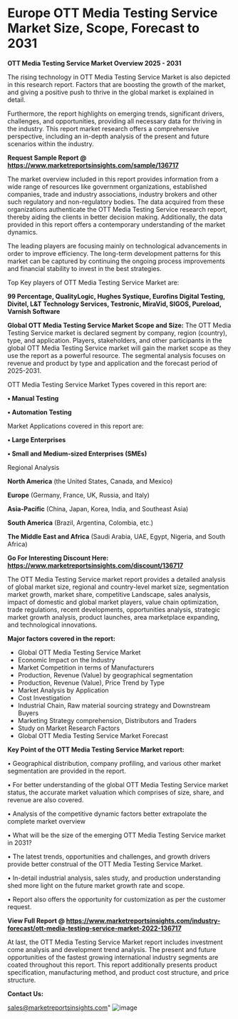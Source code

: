 # Europe OTT Media Testing Service Market Size, Scope, Forecast to 2031

<Strong> OTT Media Testing Service Market Overview 2025 - 2031</strong>

The rising technology in OTT Media Testing Service Market is also depicted in this research report. Factors that are boosting the growth of the market, and giving a positive push to thrive in the global market is explained in detail.

Furthermore, the report highlights on emerging trends, significant drivers, challenges, and opportunities, providing all necessary data for thriving in the industry. This report market research offers a comprehensive perspective, including an in-depth analysis of the present and future scenarios within the industry.

<strong>Request Sample Report @ <a href=https://www.marketreportsinsights.com/sample/136717>https://www.marketreportsinsights.com/sample/136717</a></strong>

The market overview included in this report provides information from a wide range of resources like government organizations, established companies, trade and industry associations, industry brokers and other such regulatory and non-regulatory bodies. The data acquired from these organizations authenticate the OTT Media Testing Service research report, thereby aiding the clients in better decision making. Additionally, the data provided in this report offers a contemporary understanding of the market dynamics.

The leading players are focusing mainly on technological advancements in order to improve efficiency. The long-term development patterns for this market can be captured by continuing the ongoing process improvements and financial stability to invest in the best strategies.

Top Key players of OTT Media Testing Service Market are:

<strong>99 Percentage, QualityLogic, Hughes Systique, Eurofins Digital Testing, Divitel, L&T Technology Services, Testronic, MiraVid, SIGOS, Pureload, Varnish Software</strong>

<strong><b>Global OTT Media Testing Service Market Scope and Size:</b></strong>
The OTT Media Testing Service market is declared segment by company, region (country), type, and application. Players, stakeholders, and other participants in the global OTT Media Testing Service market will gain the market scope as they use the report as a powerful resource. The segmental analysis focuses on revenue and product by type and application and the forecast period of 2025-2031.

OTT Media Testing Service Market Types covered in this report are:

<strong>• Manual Testing

• Automation Testing</strong>

Market Applications covered in this report are:

<strong>• Large Enterprises

• Small and Medium-sized Enterprises (SMEs)</strong> 

Regional Analysis

<strong>North America</strong> (the United States, Canada, and Mexico)

<strong>Europe</strong> (Germany, France, UK, Russia, and Italy)

<strong>Asia-Pacific</strong> (China, Japan, Korea, India, and Southeast Asia)

<strong>South America</strong> (Brazil, Argentina, Colombia, etc.)

<strong>The Middle East and Africa</strong> (Saudi Arabia, UAE, Egypt, Nigeria, and South Africa)

<strong>Go For Interesting Discount Here: <a href=https://www.marketreportsinsights.com/discount/136717>https://www.marketreportsinsights.com/discount/136717</a></strong>

The OTT Media Testing Service market report provides a detailed analysis of global market size, regional and country-level market size, segmentation market growth, market share, competitive Landscape, sales analysis, impact of domestic and global market players, value chain optimization, trade regulations, recent developments, opportunities analysis, strategic market growth analysis, product launches, area marketplace expanding, and technological innovations.

<strong><b>Major factors covered in the report:</b></strong>
<ul>
  <li>Global OTT Media Testing Service Market </li>
  <li>Economic Impact on the Industry</li>
  <li>Market Competition in terms of Manufacturers</li>
  <li>Production, Revenue (Value) by geographical segmentation</li>
  <li>Production, Revenue (Value), Price Trend by Type</li>
  <li>Market Analysis by Application</li>
  <li>Cost Investigation</li>
  <li>Industrial Chain, Raw material sourcing strategy and Downstream Buyers</li>
  <li>Marketing Strategy comprehension, Distributors and Traders</li>
  <li>Study on Market Research Factors</li>
  <li>Global OTT Media Testing Service Market Forecast</li>
</ul>

<strong><b>Key Point of the OTT Media Testing Service Market report:</b></strong>

• Geographical distribution, company profiling, and various other market segmentation are provided in the report.

• For better understanding of the global OTT Media Testing Service market status, the accurate market valuation which comprises of size, share, and revenue are also covered.

• Analysis of the competitive dynamic factors better extrapolate the complete market overview

• What will be the size of the emerging OTT Media Testing Service market in 2031?

• The latest trends, opportunities and challenges, and growth drivers provide better construal of the OTT Media Testing Service Market.

• In-detail industrial analysis, sales study, and production understanding shed more light on the future market growth rate and scope.

• Report also offers the opportunity for customization as per the customer request.

<strong><b>View Full Report @ <a href=https://www.marketreportsinsights.com/industry-forecast/ott-media-testing-service-market-2022-136717>https://www.marketreportsinsights.com/industry-forecast/ott-media-testing-service-market-2022-136717</a></b></strong>


At last, the OTT Media Testing Service Market report includes investment come analysis and development trend analysis. The present and future opportunities of the fastest growing international industry segments are coated throughout this report. This report additionally presents product specification, manufacturing method, and product cost structure, and price structure.

<strong>Contact Us:</strong>

sales@marketreportsinsights.com"
![image](https://github.com/user-attachments/assets/a0754a11-2492-4711-a176-096c18cb9129)
